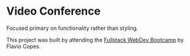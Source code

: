 # Video Conference

Focused primary on functionality rather than styling.

This project was built by attending the [Fullstack WebDev Bootcamp](https://flaviocopes.com) by Flavio Copes.
